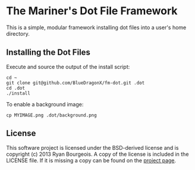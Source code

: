 The Mariner's Dot File Framework
================================
This is a simple, modular framework installing dot files into a user's home
directory.

Installing the Dot Files
------------------------
Execute and source the output of the install script:

    cd ~
    git clone git@github.com/BlueDragonX/fm-dot.git .dot
    cd .dot
    ./install

To enable a background image:

    cp MYIMAGE.png .dot/background.png

License
-------
This software project is licensed under the BSD-derived license and is
copyright (c) 2013 Ryan Bourgeois. A copy of the license is included in the
LICENSE file. If it is missing a copy can be found on the [project page][1].

[1]: https://github.com/BlueDragonX/fm-dot/blob/master/LICENSE "License"
